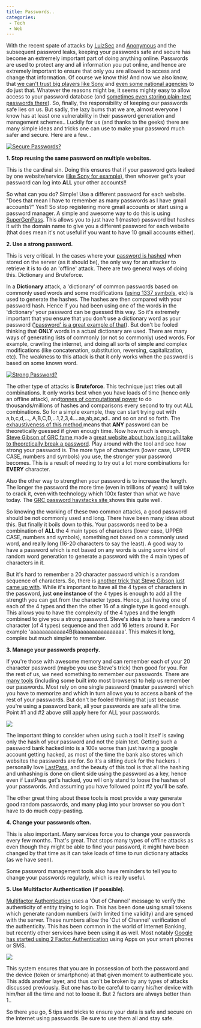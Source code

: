 ```yaml
---
title: Passwords..
categories: 
 - Tech
 - Web
---
```


With the recent spate of attacks by [LulzSec][0] and [Anonymous][1] and the subsequent password leaks, keeping your passwords safe and secure has become an extremely important part of doing anything online. Passwords are used to protect any and all information you put online, and hence are extremely important to ensure that only you are allowed to access and change that information. Of course we know this! And now we also know, that [we can't trust big players like Sony][2] and [even some national agencies][3] to do just that. Whatever the reasons might be, it seems mighty easy to allow access to your password database (and [sometimes even storing plain-text passwords there][4]). So, finally, the responsibility of keeping our passwords safe lies on us. But sadly, the lazy bums that we are, almost everyone I know has at least one vulnerability in their password generation and management schemes.. Luckily for us (and thanks to the geeks) there are many simple ideas and tricks one can use to make your password much safer and secure. Here are a few...

[![Secure Passwords?](../images/2011/07/226873460_c8eabd2911.jpg)][5]

**1\.  Stop reusing the same password on multiple websites.** 

This is the cardinal sin. Doing this ensures that if your password gets leaked by one website/service ([like Sony for example][6]), then whoever get's your password can log into **ALL** your other accounts!!

So what can you do? Simple! Use a different password for each website. "Does that mean I have to remember as many passwords as I have gmail accounts?" Yes!! So stop registering more gmail accounts or start using a password manager. A simple and awesome way to do this is using [SuperGenPass][7]. This allows you to just have 1 (master) password but hashes it with the domain name to give you a different password for each website (that does mean it's not useful if you want to have 10 gmail accounts either).

**2\. Use a strong password.**

This is very critical. In the cases where your [password is hashed][8] when stored on the server (as it should be), the only way for an attacker to retrieve it is to do an 'offline' attack. There are two general ways of doing this. Dictionary and Bruteforce.

In a **Dictionary** attack, a 'dictionary' of common passwords based on commonly used words and some modifications ([using 1337 symbols][9], etc) is used to generate the hashes. The hashes are then compared with your password hash. Hence if you had been using one of the words in the 'dictionary'  your password can be guessed this way. So it's extremely important that you ensure that you don't use a dictionary word as your password (['password' is a great example of that][10]). But don't be fooled thinking that **ONLY** words in a actual dictionary are used. There are many ways of generating lists of commonly (or not so commonly) used words. For example, crawling the internet, and doing all sorts of simple and complex modifications (like concatenation, substitution, reversing, capitalization, etc). The weakness to this attack is that it only works when the password is based on some known word.

[![Strong Password?](../images/2011/07/5818354695_2c39e8999c.jpg)][11]

The other type of attacks is **Bruteforce**. This technique just tries out all combinations. It only works best when you have loads of time (hence only an offline attack), and[tonnes of computational power][12] to do thousands/millions of hashes and comparisons every second to try out ALL combinations. So for a simple example, they can start trying out with a,b,c,d,..., A,B,C,D,...1,2,3,4....aa,ab,ac,ad.. and so on and so forth. The [exhaustiveness of this method ][13]means that **ANY** password can be theoretically guessed if given enough time. Now how much is enough. [Steve Gibson of GRC fame ][14]made a [great website about how long it will take to theoretically break a password][15]. Play around with the tool and see how strong your password is. The more type of characters (lower case, UPPER CASE, numbers and symbols) you use, the stronger your password becomes. This is a result of needing to try out a lot more combinations for **EVERY** character.

Also the other way to strengthen your password is to increase the length. The longer the password the more time (even in trillions of years) it will take to crack it, even with technology which 100x faster than what we have today. The [GRC password haystacks site ][15]shows this quite well.

So knowing the working of these two common attacks, a good password should be not commonly used and long. There have been many ideas about this. But finally it boils down to this. Your passwords need to be a combination of **ALL** the 4 main types of characters (lower case, UPPER CASE, numbers and symbols), something not based on a commonly used word, and really long (16-20 characters to say the least). A good way to have a password which is not based on any words is using some kind of random word generation to generate a password with the 4 main types of characters in it.

But it's hard to remember a 20 character password which is a random sequence of characters. So, there is [another trick that Steve Gibson just came up with][16]. While it's important to have all the 4 types of characters in the password, just **one instance** of the 4 types is enough to add all the strength you can get from the character types. Hence, just having one of each of the 4 types and then the other 16 of a single type is good enough. This allows you to have the complexity of the 4 types and the length combined to give you a strong password. Steve's idea is to have a random 4 character (of 4 types) sequence and then add 16 letters around it. For example 'aaaaaaaaaaaa4B(kaaaaaaaaaaaaaaaa'. This makes it long, complex but much simpler to remember.

**3\. Manage your passwords properly.**

If you're those with awesome memory and can remember each of your 20 character password (maybe you use Steve's trick) then good for you. For the rest of us, we need something to remember our passwords. There are [many tools][17] (including some built into most browsers) to help us remember our passwords. Most rely on one single password (master password) which you have to memorize and which in turn allows you to access a bank of the rest of your passwords. But don't be fooled thinking that just because you're using a password bank, all your passwords are safe all the time. Point \#1 and \#2 above still apply here for ALL your passwords.

[![](../images/2011/07/Screen-shot-2011-07-07-at-4.21.23-PM-300x210.png)][18]

The important thing to consider when using such a tool it itself is saving only the hash of your password and not the plain text. Getting such a password bank hacked into is a 100x worse than just having a google account getting hacked, as most of the time the bank also stores which websites the passwords are for. So it's a sitting duck for the hackers. I personally love [LastPass][19], and the beauty of this tool is that all the hashing and unhashing is done on client side using the password as a key, hence even if LastPass get's hacked, you will only stand to loose the hashes of your passwords. And assuming you have followed point \#2 you'll be safe.

The other great thing about these tools is most provide a way generate good random passwords, and many plug into your browser so you don't have to do much copy-pasting.

**4\. Change your passwords often.**

This is also important. Many services force you to change your passwords every few months. That's great. That stops many types of offline attacks as even though they might be able to find your password, it might have been changed by that time as it can take loads of time to run dictionary attacks (as we have seen).

Some password management tools also have reminders to tell you to change your passwords regularly, which is really useful.

**5\. Use Multifactor Authentication (if possible).**

[Multifactor Authentication][20] uses a 'Out of Channel' message to verify the authenticity of entity trying to login. This has been done using small tokens which generate random numbers (with limited time validity) and are synced with the server. These numbers allow the 'Out of Channel' verification of the authenticity. This has been common in the world of Internet Banking, but recently other services have been using it as well. Most notably [Google has started using 2 Factor Authentication][21] using Apps on your smart phones or SMS.

[![](../images/2011/07/4381916051_1e5e2e8ac6.jpg)][22]

This system ensures that you are in possession of both the password and the device (token or smartphone) at that given moment to authenticate you. This adds another layer, and thus can't be broken by any types of attacks discussed previously. But one has to be careful to carry his/her device with him/her all  the time and not to loose it. But 2 factors are always better than 1..

So there you go, 5 tips and tricks to ensure your data is safe and secure on the Internet using passwords. Be sure to use them all and stay safe.



[0]: http://www.engadget.com/2011/06/02/sony-pictures-hacked-by-lulz-security-1-000-000-passwords-claim/
[1]: http://www.bbc.co.uk/news/technology-13749181
[2]: http://www.washingtonpost.com/blogs/post-tech/post/lulzsec-releases-sony-usernames-passwords/2011/06/02/AGY4zWHH_blog.html
[3]: http://www.theinquirer.net/inquirer/news/2086549/anonymous-hacks-turkish-government-web-sites
[4]: http://www.reddit.com/r/PS3/comments/gyi7j/just_to_be_sure_was_sony_storing_passwords_in/
[5]: ../images/2011/07/226873460_c8eabd2911.jpeg
[6]: http://arstechnica.com/tech-policy/news/2011/06/sony-hacked-yet-again-plaintext-passwords-posted.ars
[7]: http://supergenpass.com/
[8]: http://en.wikipedia.org/wiki/Cryptographic_hash_function
[9]: http://en.wikipedia.org/wiki/Leet
[10]: http://www.troyhunt.com/2011/06/brief-sony-password-analysis.html
[11]: http://www.flickr.com/photos/edublogger/5818354695/
[12]: http://en.wikipedia.org/wiki/EFF_DES_cracker
[13]: http://en.wikipedia.org/wiki/Brute-force_attack
[14]: http://steve.grc.com/
[15]: https://www.grc.com/haystack.htm
[16]: http://twit.tv/sn303
[17]: http://en.wikipedia.org/wiki/Category:Password_managers
[18]: ../images/2011/07/Screen-shot-2011-07-07-at-4.21.23-PM.png
[19]: https://lastpass.com
[20]: http://en.wikipedia.org/wiki/Two-factor_authentication
[21]: http://www.google.com/support/accounts/bin/topic.py?hl=en&topic=28786
[22]: http://www.flickr.com/photos/chrisdag/4381916051/